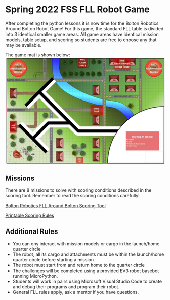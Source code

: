 # Spring 2022 FSS FLL Robot Game


After completing the python lessons it is now time for the  Bolton Robotics Around Bolton Robot Game!  For this game, the standard FLL table is divided into 3 identical smaller game areas.
All game areas have identical mission models, table setup, and scoring so students are free to choose any that may be available.

The game mat is shown below:
![Around Bolton Game Mat](../images/game_mat/spring_training.jpg)

## Missions
There are 8 missions to solve with scoring conditions described in the scoring tool.  Remember to read the scoring conditions carefully!

[Bolton Robotics FLL Around Bolton Scoring Tool](https://fssfll.github.io/fssfll/FLL-scorer/)

[Printable Scoring Rules](./Around_Bolton_Rules.pdf)

## Additional Rules
 * You can ony interact with mission models or cargo in the launch/home quarter circle
 * The robot, all its cargo and attachments must be within the launch/home quarter circle before starting a mission
 * The robot must start from and return home to the quarter circle
 * The challenges will be completed using a provided EV3 robot basebot running MicroPython.    
 * Students will work in pairs using Microsoft Visual Studio Code to create and debug their programs and program their robot. 
 * General FLL rules apply, ask a mentor if you have questions.
